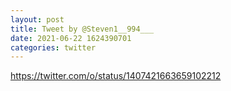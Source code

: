 ```yaml
--- 
layout: post 
title: Tweet by @Steven1__994___ 
date: 2021-06-22 1624390701 
categories: twitter 
--- 
```

https://twitter.com/o/status/1407421663659102212